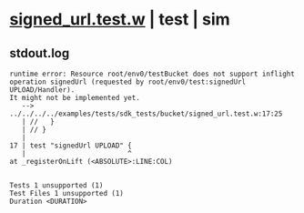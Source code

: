 # [signed_url.test.w](../../../../../../examples/tests/sdk_tests/bucket/signed_url.test.w) | test | sim

## stdout.log
```log
runtime error: Resource root/env0/testBucket does not support inflight operation signedUrl (requested by root/env0/test:signedUrl UPLOAD/Handler).
It might not be implemented yet.
   --> ../../../../examples/tests/sdk_tests/bucket/signed_url.test.w:17:25
   | //   }
   | // }
   | 
17 | test "signedUrl UPLOAD" {
   |                         ^
at _registerOnLift (<ABSOLUTE>:LINE:COL)
 
 
Tests 1 unsupported (1)
Test Files 1 unsupported (1)
Duration <DURATION>
```

